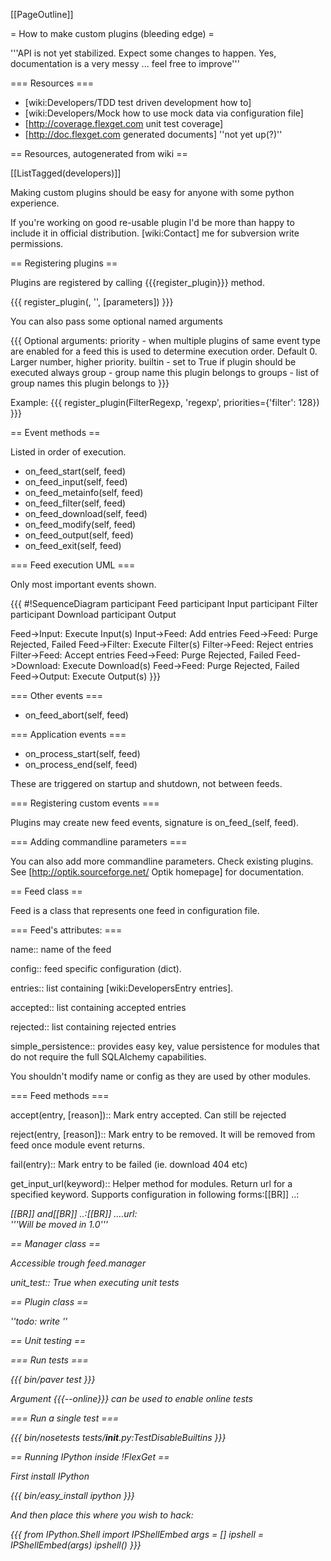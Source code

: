 [[PageOutline]]

= How to make custom plugins (bleeding edge) =

'''API is not yet stabilized. Expect some changes to happen. Yes, documentation is a very messy ... feel free to improve'''

=== Resources ===

 * [wiki:Developers/TDD test driven development how to]
 * [wiki:Developers/Mock how to use mock data via configuration file]
 * [http://coverage.flexget.com unit test coverage]
 * [http://doc.flexget.com generated documents] ''not yet up(?)''

== Resources, autogenerated from wiki ==

[[ListTagged(developers)]]

Making custom plugins should be easy for anyone with some python experience.

If you're working on good re-usable plugin I'd be more than happy to include it in official distribution. [wiki:Contact] me for subversion write permissions.

== Registering plugins ==

Plugins are registered by calling {{{register_plugin}}} method.

{{{
register_plugin(<class name>, '<keyword>', [parameters])
}}}

You can also pass some optional named arguments

{{{
Optional arguments:
    priority    - when multiple plugins of same event type are enabled for a feed
                  this is used to determine execution order. Default 0. Larger number, higher priority.
    builtin     - set to True if plugin should be executed always
    group       - group name this plugin belongs to
    groups      - list of group names this plugin belongs to
}}}

Example:
{{{
register_plugin(FilterRegexp, 'regexp', priorities={'filter': 128})
}}}

== Event methods ==

Listed in order of execution.

 * on_feed_start(self, feed)
 * on_feed_input(self, feed)
 * on_feed_metainfo(self, feed)
 * on_feed_filter(self, feed)
 * on_feed_download(self, feed)
 * on_feed_modify(self, feed)
 * on_feed_output(self, feed)
 * on_feed_exit(self, feed)

=== Feed execution UML ===

Only most important events shown.

{{{
#!SequenceDiagram
participant Feed
participant Input
participant Filter
participant Download
participant Output

Feed->Input: Execute Input(s)
Input->Feed: Add entries
Feed->Feed: Purge Rejected, Failed
Feed->Filter: Execute Filter(s)
Filter->Feed: Reject entries
Filter->Feed: Accept entries
Feed->Feed: Purge Rejected, Failed
Feed->Download: Execute Download(s)
Feed->Feed: Purge Rejected, Failed
Feed->Output: Execute Output(s)
}}}

=== Other events ===

 * on_feed_abort(self, feed)

=== Application events ===

 * on_process_start(self, feed)
 * on_process_end(self, feed)

These are triggered on startup and shutdown, not between feeds.

=== Registering custom events ===

Plugins may create new feed events, signature is on_feed_<name>(self, feed).

=== Adding commandline parameters ===

You can also add more commandline parameters. Check existing plugins. See [http://optik.sourceforge.net/ Optik homepage] for documentation.

== Feed class ==

Feed is a class that represents one feed in configuration file.

=== Feed's attributes: ===

 name::
  name of the feed

 config::
  feed specific configuration (dict).

 entries::
  list containing [wiki:DevelopersEntry entries].

 accepted::
  list containing accepted entries

 rejected::
  list containing rejected entries

 simple_persistence::
  provides easy key, value persistence for modules that do not require the full SQLAlchemy capabilities.

You shouldn't modify name or config as they are used by other modules.

=== Feed methods ===

 accept(entry, [reason])::
  Mark entry accepted. Can still be rejected

 reject(entry, [reason])::
  Mark entry to be removed. It will be removed from feed once module event returns.

 fail(entry)::
  Mark entry to be failed (ie. download 404 etc)

 get_input_url(keyword)::
  Helper method for modules. Return url for a specified keyword.
  Supports configuration in following forms:[[BR]]
  ..<keyword>: <address>[[BR]]
  and[[BR]]
  ..<keyword>:[[BR]]
  ....url: <address>
  '''Will be moved in 1.0'''

== Manager class ==

Accessible trough feed.manager

 unit_test::
  True when executing unit tests

== Plugin class ==

''todo: write ''

== Unit testing ==

=== Run tests ===

{{{
bin/paver test
}}}

Argument {{{--online}}} can be used to enable online tests

=== Run a single test ===

{{{
bin/nosetests tests/__init__.py:TestDisableBuiltins
}}}

== Running IPython inside !FlexGet ==

First install IPython

{{{
bin/easy_install ipython
}}}

And then place this where you wish to hack:

{{{
from IPython.Shell import IPShellEmbed
args = []
ipshell = IPShellEmbed(args)
ipshell()
}}}